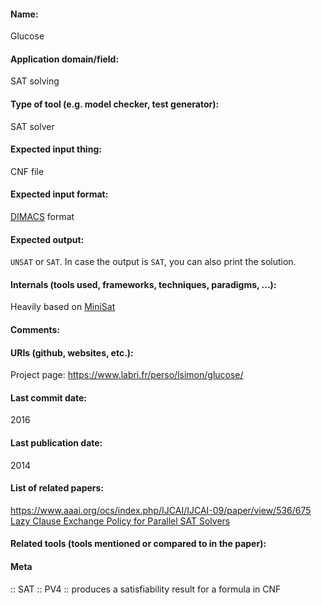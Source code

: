 #### Name:
Glucose

#### Application domain/field:
SAT solving

#### Type of tool (e.g. model checker, test generator):
SAT solver

#### Expected input thing:
CNF file

#### Expected input format:
[DIMACS](../../../Formats/DIMACS.md) format

#### Expected output:
`UNSAT` or `SAT`. 
In case the output is `SAT`, you can also print the solution.

#### Internals (tools used, frameworks, techniques, paradigms, ...):
Heavily based on [MiniSat](MiniSat.md)

#### Comments:

#### URIs (github, websites, etc.):
Project page: https://www.labri.fr/perso/lsimon/glucose/

#### Last commit date:
2016

#### Last publication date:
2014

#### List of related papers:
https://www.aaai.org/ocs/index.php/IJCAI/IJCAI-09/paper/view/536/675
[Lazy Clause Exchange Policy for Parallel SAT Solvers](https://doi.org/10.1007/978-3-319-09284-3_15)

#### Related tools (tools mentioned or compared to in the paper):

#### Meta
:: SAT
:: PV4 :: produces a satisfiability result for a formula in CNF